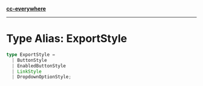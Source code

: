 [**cc-everywhere**](../../../../../index.md)

***

# Type Alias: ExportStyle

```ts
type ExportStyle = 
  | ButtonStyle
  | EnabledButtonStyle
  | LinkStyle
  | DropdownOptionStyle;
```
